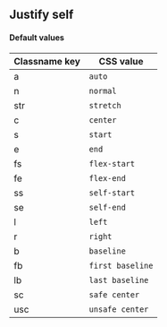 ## Justify self


<!-- <values.justifySelf> -->
#### Default values
|Classname key|CSS value           |
|-------------|--------------------|
|a            |```auto```          |
|n            |```normal```        |
|str          |```stretch```       |
|c            |```center```        |
|s            |```start```         |
|e            |```end```           |
|fs           |```flex-start```    |
|fe           |```flex-end```      |
|ss           |```self-start```    |
|se           |```self-end```      |
|l            |```left```          |
|r            |```right```         |
|b            |```baseline```      |
|fb           |```first baseline```|
|lb           |```last baseline``` |
|sc           |```safe center```   |
|usc          |```unsafe center``` |

<!-- </values.justifySelf> -->


<!-- <variants.justifySelf> -->

<!-- </variants.justifySelf> -->

